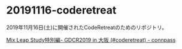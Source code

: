 # 20191116-coderetreat

2019年11月16日(土)に開催されたCodeRetreatのためのリポジトリ。

[Mix Leap Study特別編- GDCR2019 in 大阪 (#coderetreat) - connpass](https://yahoo-osaka.connpass.com/event/151615/)
